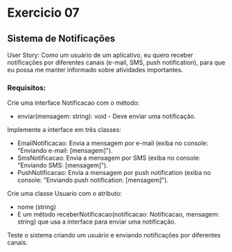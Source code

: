 # Exercicio 07
## Sistema de Notificações
User Story:
Como um usuário de um aplicativo, eu quero receber notificações por diferentes canais (e-mail, SMS, push notification), para que eu possa me manter informado sobre atividades importantes.

### Requisitos:
Crie uma interface Notificacao com o método:
- enviar(mensagem: string): void - Deve enviar uma notificação.

Implemente a interface em três classes:
- EmailNotificacao: Envia a mensagem por e-mail (exiba no console: "Enviando e-mail: [mensagem]").
- SmsNotificacao: Envia a mensagem por SMS (exiba no console: "Enviando SMS: [mensagem]").
- PushNotificacao: Envia a mensagem por push notification (exiba no console: "Enviando push notification: [mensagem]").

Crie uma classe Usuario com o atributo:
- nome (string)
- E um método receberNotificacao(notificacao: Notificacao, mensagem: string) que usa a interface para enviar uma notificação.

Teste o sistema criando um usuário e enviando notificações por diferentes canais.